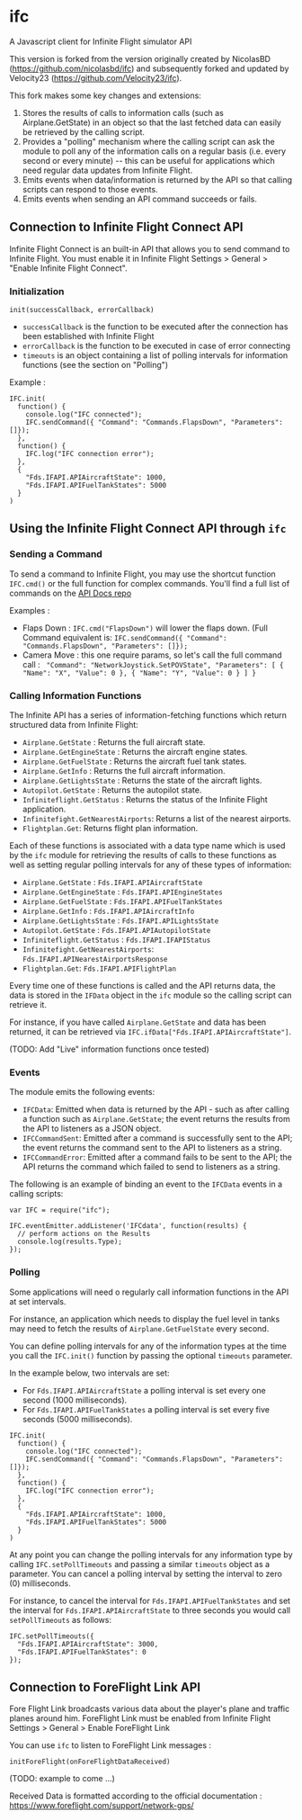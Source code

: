 # ifc

A Javascript client for Infinite Flight simulator API

This version is forked from the version originally created by NicolasBD (https://github.com/nicolasbd/ifc) and subsequently forked and updated by Velocity23 (https://github.com/Velocity23/ifc).

This fork makes some key changes and extensions:

1. Stores the results of calls to information calls (such as Airplane.GetState) in an object so that the last fetched data can easily be retrieved by the calling script.
2. Provides a "polling" mechanism where the calling script can ask the module to poll any of the information calls on a regular basis (i.e. every second or every minute) -- this can be useful for applications which need regular data updates from Infinite Flight.
3. Emits events when data/information is returned by the API so that calling scripts can respond to those events.
4. Emits events when sending an API command succeeds or fails.


## Connection to Infinite Flight Connect API

Infinite Flight Connect is an built-in API that allows you to send command to Infinite Flight. You must enable it in Infinite Flight Settings > General > "Enable Infinite Flight Connect".

### Initialization

`init(successCallback, errorCallback)`

* `successCallback` is the function to be executed after the connection has been established with Infinite Flight
* `errorCallback` is the function to be executed in case of error connecting
* `timeouts` is an object containing a list of polling intervals for information functions (see the section on "Polling")

Example :

```
IFC.init(
  function() {
    console.log("IFC connected");
    IFC.sendCommand({ "Command": "Commands.FlapsDown", "Parameters": []});
  },
  function() {
    IFC.log("IFC connection error");
  },
  {
    "Fds.IFAPI.APIAircraftState": 1000,
    "Fds.IFAPI.APIFuelTankStates": 5000
  }
)
```

## Using the Infinite Flight Connect API through `ifc`


### Sending a Command

To send a command to Infinite Flight, you may use the shortcut function `IFC.cmd()` or the full function for complex commands. You'll find a full list of commands on the [API Docs repo](https://github.com/flyingdevelopmentstudio/infiniteflight-api)

Examples :
* Flaps Down : `IFC.cmd("FlapsDown")` will lower the flaps down. (Full Command equivalent is: `IFC.sendCommand({ "Command": "Commands.FlapsDown", "Parameters": []});`
* Camera Move : this one require params, so let's call the full command call : ` "Command": "NetworkJoystick.SetPOVState", "Parameters": [ { "Name": "X", "Value": 0 }, { "Name": "Y", "Value": 0 } ] }`


### Calling Information Functions

The Infinite API has a series of information-fetching functions which return structured data from Infinite Flight:

* `Airplane.GetState` : Returns the full aircraft state.
* `Airplane.GetEngineState` : Returns the aircraft engine states.
* `Airplane.GetFuelState` : Returns the aircraft fuel tank states.
* `Airplane.GetInfo` : Returns the full aircraft information.
* `Airplane.GetLightsState` : Returns the state of the aircraft lights.
* `Autopilot.GetState` : Returns the autopilot state.
* `Infiniteflight.GetStatus` : Returns the status of the Infinite Flight application.
* `Infinitefight.GetNearestAirports`: Returns a list of the nearest airports.
* `Flightplan.Get`: Returns flight plan information.

Each of these functions is associated with a data type name which is used by the `ifc` module for retrieving the results of calls to these functions as well as setting regular polling intervals for any of these types of information:

* `Airplane.GetState` : `Fds.IFAPI.APIAircraftState`
* `Airplane.GetEngineState` : `Fds.IFAPI.APIEngineStates`
* `Airplane.GetFuelState` : `Fds.IFAPI.APIFuelTankStates`
* `Airplane.GetInfo` : `Fds.IFAPI.APIAircraftInfo`
* `Airplane.GetLightsState` : `Fds.IFAPI.APILightsState`
* `Autopilot.GetState` : `Fds.IFAPI.APIAutopilotState`
* `Infiniteflight.GetStatus` : `Fds.IFAPI.IFAPIStatus`
* `Infinitefight.GetNearestAirports`: `Fds.IFAPI.APINearestAirportsResponse`
* `Flightplan.Get`: `Fds.IFAPI.APIFlightPlan`

Every time one of these functions is called and the API returns data, the data is stored in the `IFData` object in the `ifc` module so the calling script can retrieve it.

For instance, if you have called `Airplane.GetState` and data has been returned, it can be retrieved via `IFC.ifData["Fds.IFAPI.APIAircraftState"]`.

(TODO: Add "Live" information functions once tested)


### Events

The module emits the following events:

* `IFCData`: Emitted when data is returned by the API - such as after calling a function such as `Airplane.GetState`; the event returns the results from the API to listeners as a JSON object.
* `IFCCommandSent`: Emitted after a command is successfully sent to the API; the event returns the command sent to the API to listeners as a string.
* `IFCCommandError`: Emitted after a command fails to be sent to the API; the API returns the command which failed to send to listeners as a string.

The following is an example of binding an event to the `IFCData` events in a calling scripts:

```
var IFC = require("ifc");

IFC.eventEmitter.addListener('IFCdata', function(results) {
  // perform actions on the Results
  console.log(results.Type);
});
```

### Polling

Some applications will need o regularly call information functions in the API at set intervals.

For instance, an application which needs to display the fuel level in tanks may need to fetch the results of `Airplane.GetFuelState` every second.

You can define polling intervals for any of the information types at the time you call the `IFC.init()` function by passing the optional `timeouts` parameter.

In the example below, two intervals are set:

* For `Fds.IFAPI.APIAircraftState` a polling interval is set every one second (1000 milliseconds).
* For `Fds.IFAPI.APIFuelTankStates` a polling interval is set every five seconds (5000 milliseconds).

```
IFC.init(
  function() {
    console.log("IFC connected");
    IFC.sendCommand({ "Command": "Commands.FlapsDown", "Parameters": []});
  },
  function() {
    IFC.log("IFC connection error");
  },
  {
    "Fds.IFAPI.APIAircraftState": 1000,
    "Fds.IFAPI.APIFuelTankStates": 5000
  }
)
```

At any point you can change the polling intervals for any information type by calling `IFC.setPollTimeouts` and passing a similar `timeouts` object as a parameter. You can cancel a polling interval by setting the interval to zero (0) milliseconds.

For instance, to cancel the interval for `Fds.IFAPI.APIFuelTankStates` and set the interval for `Fds.IFAPI.APIAircraftState` to three seconds you would call `setPollTimeouts` as follows:

```
IFC.setPollTimeouts({
  "Fds.IFAPI.APIAircraftState": 3000,
  "Fds.IFAPI.APIFuelTankStates": 0  
});
```


## Connection to ForeFlight Link API

Fore Flight Link broadcasts various data about the player's plane and traffic planes around him. ForeFlight Link must be enabled from Infinite Flight Settings > General > Enable ForeFlight Link

You can use `ifc` to listen to ForeFlight Link messages :

`initForeFlight(onForeFlightDataReceived)`

(TODO: example to come ...)

Received Data is formatted according to the official documentation : https://www.foreflight.com/support/network-gps/
